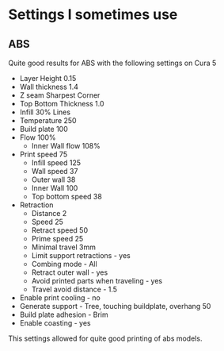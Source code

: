 # Settings I sometimes use

## ABS

Quite good results for ABS with the following settings on Cura 5

* Layer Height 0.15
* Wall thickness 1.4
* Z seam Sharpest Corner
* Top Bottom Thickness 1.0
* Infill 30% Lines
* Temperature 250
* Build plate 100
* Flow 100%
  * Inner Wall flow 108%
* Print speed 75
  * Infill speed 125
  * Wall speed 37
  * Outer wall 38
  * Inner Wall 100
  * Top bottom speed 38
* Retraction 
  * Distance 2
  * Speed 25
  * Retract speed 50
  * Prime speed 25
  * Minimal travel 3mm
  * Limit support retractions - yes
  * Combing mode - All
  * Retract outer wall - yes
  * Avoid printed parts when traveling - yes
  * Travel avoid distance - 1.5
* Enable print cooling - no
* Generate support - Tree, touching buildplate, overhang 50
* Build plate adhesion - Brim
* Enable coasting - yes

This settings allowed for quite good printing of abs models.
